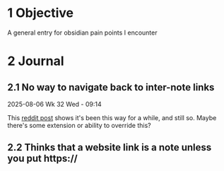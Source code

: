 # 1 Objective

A general entry for obsidian pain points I encounter

# 2 Journal

## 2.1 No way to navigate back to inter-note links

2025-08-06 Wk 32 Wed - 09:14

This [reddit post](https://www.reddit.com/r/ObsidianMD/comments/10nuub8/comment/n3aazrg/?utm_source=share&utm_medium=web3x&utm_name=web3xcss&utm_term=1&utm_content=share_button) shows it's been this way for a while, and still so. Maybe there's some extension or ability to override this?

## 2.2 Thinks that a website link is a note unless you put https://
